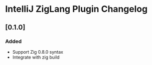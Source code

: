 <!-- Keep a Changelog guide -> https://keepachangelog.com -->

# IntelliJ ZigLang Plugin Changelog

## [0.1.0]
### Added
- Support Zig 0.8.0 syntax
- Integrate with zig build